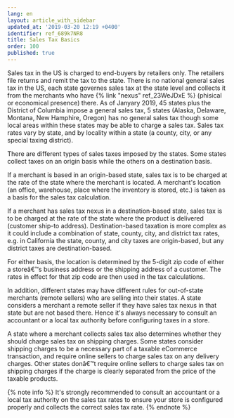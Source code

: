```yaml
---
lang: en
layout: article_with_sidebar
updated_at: '2019-03-20 12:19 +0400'
identifier: ref_689k7NR8
title: Sales Tax Basics
order: 100
published: true
---
```

Sales tax in the US is charged to end-buyers by retailers only. The retailers file returns and remit the tax to the state. There is no national general sales tax in the US, each state governes sales tax at the state level and collects it from the merchants who have {% link "nexus" ref_23WeJDxE %} (phisical or economical presence) there. As of Janyary 2019, 45 states plus the District of Columbia impose a general sales tax, 5 states (Alaska, Delaware, Montana, New Hamphire, Oregon) has no general sales tax though some local areas within these states may be able to charge a sales tax. Sales tax rates vary by state, and by locality within a state (a county, city, or any special taxing district). 

There are different types of sales taxes imposed by the states. Some states collect taxes on an origin basis while the others on a destination basis.

If a merchant is based in an origin-based state, sales tax is to be charged at the rate of the state where the merchant is located. A merchant's location (an office, warehouse, place where the inventory is stored, etc.) is taken as a basis for the sales tax calculation. 

If a merchant has sales tax nexus in a destination-based state, sales tax is to be charged at the rate of the state where the product is delivered (customer ship-to address). Destination-based taxation is more complex as it could include a combination of state, county, city, and district tax rates, e.g. in California the state, county, and city taxes are origin-based, but any district taxes are destination-based.

For either basis, the location is determined by the 5-digit zip code of either a storeâ€™s business address or the shipping address of a customer. The rates in effect for that zip code are then used in the tax calculations.

In addition, different states may have different rules for out-of-state merchants (remote sellers) who are selling into their states. A state considers a merchant a remote seller if they have sales tax nexus in that state but are not based there. Hence it's always necessary to consult an accountant or a local tax authority before configuring taxes in a store. 

A state where a merchant collects sales tax also determines whether they should charge sales tax on shipping charges. Some states consider shipping charges to be a necessary part of a taxable eCommerce transaction, and require online sellers to charge sales tax on any delivery charges. Other states donâ€™t require online sellers to charge sales tax on shipping charges if the charge is clearly separated from the price of the taxable products.

{% note info %}
It's strongly recommended to consult an accountant or a local tax authority on the sales tax rates to ensure your store is configured properly and collects the correct sales tax rate.
{% endnote %}
